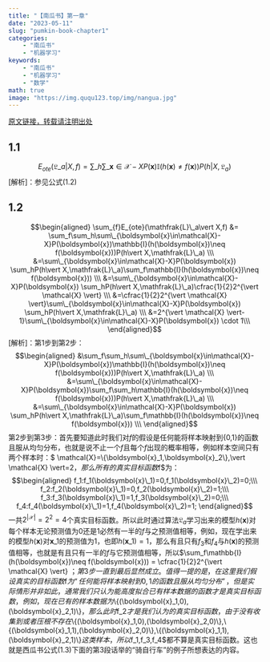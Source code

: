 ```yaml
---
title: "【南瓜书】第一章"
date: "2023-05-11"
slug: "pumkin-book-chapter1"
categories: 
    - "南瓜书"
    - "机器学习"
keywords:
    - "南瓜书"
    - "机器学习"
    - "数学"
math: true
image: "https://img.ququ123.top/img/nangua.jpg"
---
```



[原文链接，转载请注明出处](https://www.ququ123.top/2024/03/ququ-blog)

## 1.1
$$E_{o t e}\left(\mathfrak{L}\_{a} | X, f\right)=\sum\_{h} \sum\_{\boldsymbol{x} \in \mathcal{X}-X} P(\boldsymbol{x}) \mathbb{I}(h(\boldsymbol{x}) \neq f(\boldsymbol{x})) P\left(h | X, \mathfrak{L}_{a}\right)$$
[解析]：参见公式(1.2)

## 1.2
$$\begin{aligned}
\sum_{f}E_{ote}(\mathfrak{L}\_a\vert X,f) &= \sum_f\sum_h\sum\_{\boldsymbol{x}\in\mathcal{X}-X}P(\boldsymbol{x})\mathbb{I}(h(\boldsymbol{x})\neq f(\boldsymbol{x}))P(h\vert X,\mathfrak{L}\_a) \\\
&=\sum\_{\boldsymbol{x}\in\mathcal{X}-X}P(\boldsymbol{x}) \sum_hP(h\vert X,\mathfrak{L}\_a)\sum_f\mathbb{I}(h(\boldsymbol{x})\neq f(\boldsymbol{x})) \\\
&=\sum\_{\boldsymbol{x}\in\mathcal{X}-X}P(\boldsymbol{x}) \sum_hP(h\vert X,\mathfrak{L}\_a)\cfrac{1}{2}2^{\vert \mathcal{X} \vert} \\\
&=\cfrac{1}{2}2^{\vert \mathcal{X} \vert}\sum\_{\boldsymbol{x}\in\mathcal{X}-X}P(\boldsymbol{x}) \sum_hP(h\vert X,\mathfrak{L}\_a) \\\
&=2^{\vert \mathcal{X} \vert-1}\sum\_{\boldsymbol{x}\in\mathcal{X}-X}P(\boldsymbol{x}) \cdot 1\\\
\end{aligned}$$
[解析]：第1步到第2步：
$$\begin{aligned}
&\sum_f\sum_h\sum\_{\boldsymbol{x}\in\mathcal{X}-X}P(\boldsymbol{x})\mathbb{I}(h(\boldsymbol{x})\neq f(\boldsymbol{x}))P(h\vert X,\mathfrak{L}\_a) \\\
&=\sum\_{\boldsymbol{x}\in\mathcal{X}-X}P(\boldsymbol{x})\sum_f\sum_h\mathbb{I}(h(\boldsymbol{x})\neq f(\boldsymbol{x}))P(h\vert X,\mathfrak{L}\_a) \\\
&=\sum\_{\boldsymbol{x}\in\mathcal{X}-X}P(\boldsymbol{x}) \sum_hP(h\vert X,\mathfrak{L}\_a)\sum_f\mathbb{I}(h(\boldsymbol{x})\neq f(\boldsymbol{x})) \\\
\end{aligned}$$
第2步到第3步：首先要知道此时我们对$f$的假设是任何能将样本映射到{0,1}的函数且服从均匀分布，也就是说不止一个$f$且每个$f$出现的概率相等，例如样本空间只有两个样本时：$ \mathcal{X}=\\{\boldsymbol{x}\_1,\boldsymbol{x}\_2\\},\vert \mathcal{X} \vert=2$，那么所有的真实目标函数$f$为：
$$\begin{aligned}
f_1:f_1(\boldsymbol{x}\_1)=0,f_1(\boldsymbol{x}\_2)=0;\\\
f_2:f_2(\boldsymbol{x}\_1)=0,f_2(\boldsymbol{x}\_2)=1;\\\
f_3:f_3(\boldsymbol{x}\_1)=1,f_3(\boldsymbol{x}\_2)=0;\\\
f_4:f_4(\boldsymbol{x}\_1)=1,f_4(\boldsymbol{x}\_2)=1;
\end{aligned}$$
一共$2^{\vert \mathcal{X} \vert}=2^2=4$个真实目标函数。所以此时通过算法$\mathfrak{L}_a$学习出来的模型$h(\boldsymbol{x})$对每个样本无论预测值为0还是1必然有一半的$f$与之预测值相等，例如，现在学出来的模型$h(\boldsymbol{x})$对$\boldsymbol{x}\_1$的预测值为1，也即$h(\boldsymbol{x}\_1)=1$，那么有且只有$f_3$和$f_4$与$h(\boldsymbol{x})$的预测值相等，也就是有且只有一半的$f$与它预测值相等，所以$\sum_f\mathbb{I}(h(\boldsymbol{x})\neq f(\boldsymbol{x})) = \cfrac{1}{2}2^{\vert \mathcal{X} \vert} $；第3步一直到最后显然成立。值得一提的是，在这里我们假设真实的目标函数$f$为“任何能将样本映射到{0,1}的函数且服从均匀分布”，但是实际情形并非如此，通常我们只认为能高度拟合已有样本数据的函数才是真实目标函数，例如，现在已有的样本数据为$\\{(\boldsymbol{x}\_1,0),(\boldsymbol{x}\_2,1)\\}$，那么此时$f_2$才是我们认为的真实目标函数，由于没有收集到或者压根不存在$\\{(\boldsymbol{x}\_1,0),(\boldsymbol{x}\_2,0)\\},\\{(\boldsymbol{x}\_1,1),(\boldsymbol{x}\_2,0)\\},\\{(\boldsymbol{x}\_1,1),(\boldsymbol{x}\_2,1)\\}$这类样本，所以$f_1,f_3,f_4$都不算是真实目标函数。这也就是西瓜书公式(1.3)下面的第3段话举的“骑自行车”的例子所想表达的内容。